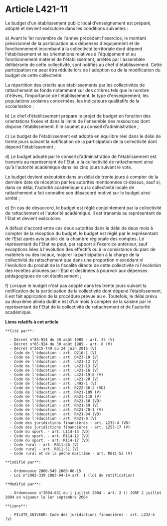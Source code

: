 # Article L421-11

Le budget d'un établissement public local d'enseignement est préparé, adopté et devient exécutoire dans les conditions
suivantes :

a) Avant le 1er novembre de l'année précédant l'exercice, le montant prévisionnel de la participation aux dépenses
d'équipement et de fonctionnement incombant à la collectivité territoriale dont dépend l'établissement et les orientations
relatives à l'équipement et au fonctionnement matériel de l'établissement, arrêtés par l'assemblée délibérante de cette
collectivité, sont notifiés au chef d'établissement. Cette participation ne peut être réduite lors de l'adoption ou de la
modification du budget de cette collectivité.

La répartition des crédits aux établissements par les collectivités de rattachement se fonde notamment sur des critères tels
que le nombre d'élèves, l'importance de l'établissement, le type d'enseignement, les populations scolaires concernées, les
indicateurs qualitatifs de la scolarisation ;

b) Le chef d'établissement prépare le projet de budget en fonction des orientations fixées et dans la limite de l'ensemble
des ressources dont dispose l'établissement. Il le soumet au conseil d'administration ;

c) Le budget de l'établissement est adopté en équilibre réel dans le délai de trente jours suivant la notification de la
participation de la collectivité dont dépend l'établissement ;

d) Le budget adopté par le conseil d'administration de l'établissement est transmis au représentant de l'Etat, à la
collectivité de rattachement ainsi qu'à l'autorité académique dans les cinq jours suivant le vote.

Le budget devient exécutoire dans un délai de trente jours à compter de la dernière date de réception par les autorités
mentionnées ci-dessus, sauf si, dans ce délai, l'autorité académique ou la collectivité locale de rattachement a fait
connaître son désaccord motivé sur le budget ainsi arrêté ;

e) En cas de désaccord, le budget est réglé conjointement par la collectivité de rattachement et l'autorité académique. Il
est transmis au représentant de l'Etat et devient exécutoire.

A défaut d'accord entre ces deux autorités dans le délai de deux mois à compter de la réception du budget, le budget est
réglé par le représentant de l'Etat après avis public de la chambre régionale des comptes. Le représentant de l'Etat ne peut,
par rapport à l'exercice antérieur, sauf exceptions liées à l'évolution des effectifs ou à la consistance du parc de
matériels ou des locaux, majorer la participation à la charge de la collectivité de rattachement que dans une proportion
n'excédant ni l'évolution du produit de la fiscalité directe de cette collectivité ni l'évolution des recettes allouées par
l'Etat et destinées à pourvoir aux dépenses pédagogiques de cet établissement ;

f) Lorsque le budget n'est pas adopté dans les trente jours suivant la notification de la participation de la collectivité
dont dépend l'établissement, il est fait application de la procédure prévue au e. Toutefois, le délai prévu au deuxième
alinéa dudit e est d'un mois à compter de la saisine par le représentant de l'Etat de la collectivité de rattachement et de
l'autorité académique.

**Liens relatifs à cet article**

	**Cité par**:

	  - Décret n°85-924 du 30 août 1985 - art. 35 (V)
	  - Décret n°85-924 du 30 août 1985 - art. 8 (V)
	  - Décret n°2015-749 du 24 juin 2015 (V)
	  - Code de l'éducation - art. D216-1 (V)
	  - Code de l'éducation - art. D423-10 (V)
	  - Code de l'éducation - art. L421-12 (V)
	  - Code de l'éducation - art. L421-13 (V)
	  - Code de l'éducation - art. L421-16 (V)
	  - Code de l'éducation - art. L421-19-8 (V)
	  - Code de l'éducation - art. L421-20 (V)
	  - Code de l'éducation - art. L492-1 (V)
	  - Code de l'éducation - art. R222-36-2 (VD)
	  - Code de l'éducation - art. R421-109 (V)
	  - Code de l'éducation - art. R421-110 (V)
	  - Code de l'éducation - art. R421-58 (VD)
	  - Code de l'éducation - art. R421-59 (V)
	  - Code de l'éducation - art. R421-78-1 (V)
	  - Code de l'éducation - art. R421-84 (VD)
	  - Code de l'éducation - art. R421-9 (V)
	  - Code des juridictions financières - art. L232-4 (VD)
	  - Code des juridictions financières - art. L253-17 (V)
	  - Code du sport. - art. L114-13 (VD)
	  - Code du sport. - art. R114-12 (VD)
	  - Code du sport. - art. R114-17 (VD)
	  - Code rural - art. R811-26 (V)
	  - Code rural - art. R811-51 (V)
	  - Code rural et de la pêche maritime - art. R811-52 (V)

	**Codifié par**:

	  - Ordonnance 2000-549 2000-06-15
	  - Loi n°2003-339 2003-04-14 art. 1 (loi de ratification)

	**Modifié par**:

	  - Ordonnance n°2004-631 du 1 juillet 2004 - art. 2 () JORF 2 juillet 2004 en vigueur le 1er septembre 2004

	**Liens**:

	  - PILOTE_SUIVEUR: Code des juridictions financières - art. L232-4 (V)
